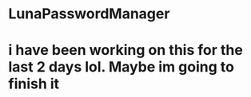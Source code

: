 # LunaPasswordManager

# i have been working on this for the last 2 days lol. Maybe im going to finish it
